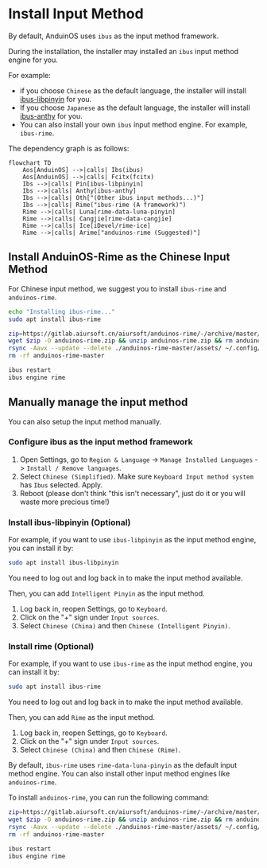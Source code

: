 # Install Input Method

By default, AnduinOS uses `ibus` as the input method framework.

During the installation, the installer may installed an `ibus` input method engine for you.

For example:

* if you choose `Chinese` as the default language, the installer will install [ibus-libpinyin](https://github.com/libpinyin/ibus-libpinyin) for you.
* If you choose `Japanese` as the default language, the installer will install [ibus-anthy](https://github.com/phuang/ibus-anthy) for you.
* You can also install your own `ibus` input method engine. For example, `ibus-rime`.

The dependency graph is as follows:

```mermaid
flowchart TD
    Aos[AnduinOS] -->|calls| Ibs(ibus)
    Aos[AnduinOS] -->|calls| Fcitx(fcitx)
    Ibs -->|calls| Pin[ibus-libpinyin]
    Ibs -->|calls| Anthy[ibus-anthy]
    Ibs -->|calls| Oth["(Other ibus input methods...)"]
    Ibs -->|calls| Rime("ibus-rime (A framework)")
    Rime -->|calls| Luna[rime-data-luna-pinyin]
    Rime -->|calls| Cangjie[rime-data-cangjie]
    Rime -->|calls| Ice[iDevel/rime-ice]
    Rime -->|calls| Arime["anduinos-rime (Suggested)"]
```

## Install AnduinOS-Rime as the Chinese Input Method

For Chinese input method, we suggest you to install `ibus-rime` and `anduinos-rime`.

```bash title="Install anduinos-rime"
echo "Installing ibus-rime..."
sudo apt install ibus-rime

zip=https://gitlab.aiursoft.cn/aiursoft/anduinos-rime/-/archive/master/anduinos-rime-master.zip
wget $zip -O anduinos-rime.zip && unzip anduinos-rime.zip && rm anduinos-rime.zip
rsync -Aavx --update --delete ./anduinos-rime-master/assets/ ~/.config/ibus/rime/
rm -rf anduinos-rime-master

ibus restart
ibus engine rime
```

## Manually manage the input method

You can also setup the input method manually.

### Configure ibus as the input method framework

1. Open Settings, go to `Region & Language` -> `Manage Installed Languages` -> `Install / Remove languages`.
2. Select `Chinese (Simplified)`. Make sure `Keyboard Input method system` has `Ibus` selected. Apply.
3. Reboot (please don't think "this isn't necessary", just do it or you will waste more precious time!)

### Install ibus-libpinyin (Optional)

For example, if you want to use `ibus-libpinyin` as the input method engine, you can install it by:

```bash title="Install ibus-libpinyin"
sudo apt install ibus-libpinyin
```

You need to log out and log back in to make the input method available.

Then, you can add `Intelligent Pinyin` as the input method.

1. Log back in, reopen Settings, go to `Keyboard`.
2. Click on the "+" sign under `Input sources`.
3. Select `Chinese (China)` and then `Chinese (Intelligent Pinyin)`.

### Install rime (Optional)

For example, if you want to use `ibus-rime` as the input method engine, you can install it by:

```bash title="Install ibus-rime"
sudo apt install ibus-rime
```

You need to log out and log back in to make the input method available.

Then, you can add `Rime` as the input method.

1. Log back in, reopen Settings, go to `Keyboard`.
2. Click on the "+" sign under `Input sources`.
3. Select `Chinese (China)` and then `Chinese (Rime)`.

By default, `ibus-rime` uses `rime-data-luna-pinyin` as the default input method engine. You can also install other input method engines like `anduinos-rime`.

To install `anduinos-rime`, you can run the following command:

```bash title="Install anduinos-rime"
zip=https://gitlab.aiursoft.cn/aiursoft/anduinos-rime/-/archive/master/anduinos-rime-master.zip
wget $zip -O anduinos-rime.zip && unzip anduinos-rime.zip && rm anduinos-rime.zip
rsync -Aavx --update --delete ./anduinos-rime-master/assets/ ~/.config/ibus/rime/
rm -rf anduinos-rime-master

ibus restart
ibus engine rime
```
